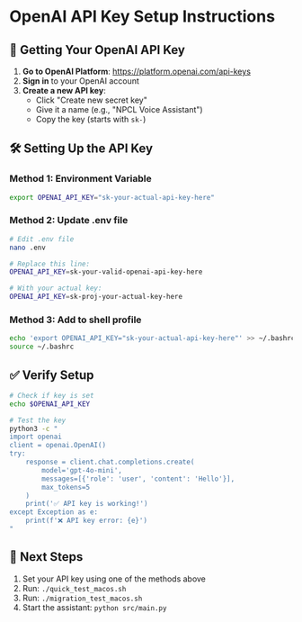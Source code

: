 # OpenAI API Key Setup Instructions

## 🔑 Getting Your OpenAI API Key

1. **Go to OpenAI Platform**: https://platform.openai.com/api-keys
2. **Sign in** to your OpenAI account
3. **Create a new API key**:
   - Click "Create new secret key"
   - Give it a name (e.g., "NPCL Voice Assistant")
   - Copy the key (starts with `sk-`)

## 🛠️ Setting Up the API Key

### Method 1: Environment Variable
```bash
export OPENAI_API_KEY="sk-your-actual-api-key-here"
```

### Method 2: Update .env file
```bash
# Edit .env file
nano .env

# Replace this line:
OPENAI_API_KEY=sk-your-valid-openai-api-key-here

# With your actual key:
OPENAI_API_KEY=sk-proj-your-actual-key-here
```

### Method 3: Add to shell profile
```bash
echo 'export OPENAI_API_KEY="sk-your-actual-api-key-here"' >> ~/.bashrc
source ~/.bashrc
```

## ✅ Verify Setup
```bash
# Check if key is set
echo $OPENAI_API_KEY

# Test the key
python3 -c "
import openai
client = openai.OpenAI()
try:
    response = client.chat.completions.create(
        model='gpt-4o-mini',
        messages=[{'role': 'user', 'content': 'Hello'}],
        max_tokens=5
    )
    print('✅ API key is working!')
except Exception as e:
    print(f'❌ API key error: {e}')
"
```

## 🚀 Next Steps
1. Set your API key using one of the methods above
2. Run: `./quick_test_macos.sh`
3. Run: `./migration_test_macos.sh`
4. Start the assistant: `python src/main.py`
